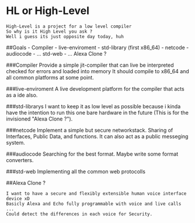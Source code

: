 # HL or High-Level

	High-Level is a project for a low level compiler
	So why is it High Level you ask ?
	Well i guess its just opposite day today, huh

##Goals
	- Compiler
	- live-enviroment
	- std-library (first x86_64)
	- netcode
	- audiocode
	- ... std-web
	- ... Alexa Clone ?

###Compiler
	Provide a simple jit-compiler that can live be interpreted checked for errors and loaded into memory
	It should compile to x86_64 and all common platforms at some point.
	
###live-enviroment
	A live development platform for the compiler that acts as a ide also.

###std-librarys
	I want to keep it as low level as possible because i kinda have the intention to run this one bare 
	hardware in the future (This is for the invisioned "Alexa Clone ?").

###netcode
	Implement a simple but secure networkstack.
	Sharing of Interfaces, Public Data, and functions. 
	It can also act as a public messeging system.

###audiocode
	Searching for the best format.
	Maybe write some format converters.

###std-web
	Implementing all the common web protocolls

##Alexa Clone ?

	I want to have a secure and flexibly extensible human voice interface device xD
	Basicly Alexa and Echo fully programmable with voice and live calls ...
	Could detect the differences in each voice for Security.
